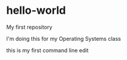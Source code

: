 # hello-world
My first repository

I'm doing this for my Operating Systems class 



this is my first command line edit






